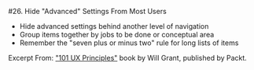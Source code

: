 #26. Hide "Advanced" Settings From Most Users
-  Hide advanced settings behind another level of navigation
-  Group items together by jobs to be done or conceptual area
-  Remember the "seven plus or minus two" rule for long lists of items

Excerpt From: ["101 UX Principles"](https://www.packtpub.com/web-development/101-ux-principles) book by Will Grant, published by Packt.
